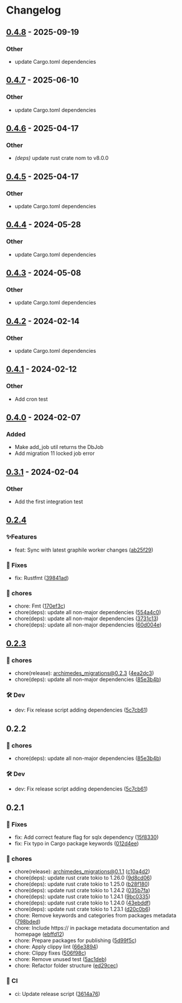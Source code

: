 # Changelog

## [0.4.8](https://github.com/leo91000/graphile_worker_rs/compare/graphile_worker_migrations-v0.4.7...graphile_worker_migrations-v0.4.8) - 2025-09-19

### Other

- update Cargo.toml dependencies

## [0.4.7](https://github.com/leo91000/graphile_worker_rs/compare/graphile_worker_migrations-v0.4.6...graphile_worker_migrations-v0.4.7) - 2025-06-10

### Other

- update Cargo.toml dependencies

## [0.4.6](https://github.com/leo91000/graphile_worker_rs/compare/graphile_worker_migrations-v0.4.5...graphile_worker_migrations-v0.4.6) - 2025-04-17

### Other

- *(deps)* update rust crate nom to v8.0.0

## [0.4.5](https://github.com/leo91000/graphile_worker_rs/compare/graphile_worker_migrations-v0.4.4...graphile_worker_migrations-v0.4.5) - 2025-04-17

### Other

- update Cargo.toml dependencies

## [0.4.4](https://github.com/leo91000/graphile_worker_rs/compare/graphile_worker_migrations-v0.4.3...graphile_worker_migrations-v0.4.4) - 2024-05-28

### Other
- update Cargo.toml dependencies

## [0.4.3](https://github.com/leo91000/graphile_worker_rs/compare/graphile_worker_migrations-v0.4.2...graphile_worker_migrations-v0.4.3) - 2024-05-08

### Other
- update Cargo.toml dependencies

## [0.4.2](https://github.com/leo91000/graphile_worker_rs/compare/graphile_worker_migrations-v0.4.1...graphile_worker_migrations-v0.4.2) - 2024-02-14

### Other
- update Cargo.toml dependencies

## [0.4.1](https://github.com/leo91000/graphile_worker_rs/compare/graphile_worker_migrations-v0.4.0...graphile_worker_migrations-v0.4.1) - 2024-02-12

### Other
- Add cron test

## [0.4.0](https://github.com/leo91000/graphile_worker_rs/compare/graphile_worker_migrations-v0.3.1...graphile_worker_migrations-v0.4.0) - 2024-02-07

### Added
- Make add_job util returns the DbJob
- Add migration 11 locked job error

## [0.3.1](https://github.com/leo91000/graphile_worker_rs/compare/graphile_worker_migrations-v0.3.0...graphile_worker_migrations-v0.3.1) - 2024-02-04

### Other
- Add the first integration test

## [0.2.4](https://github.com/leo91000/graphile_worker/releases/tag/archimedes_migrations@0.2.4)


### ✨Features

* feat: Sync with latest graphile worker changes ([ab25f29](https://github.com/leo91000/archimedes/commit/ab25f29))

### 🐛 Fixes

* fix: Rustfmt ([39841ad](https://github.com/leo91000/archimedes/commit/39841ad))

### 🧹 chores

* chore: Fmt ([170ef3c](https://github.com/leo91000/archimedes/commit/170ef3c))
* chore(deps): update all non-major dependencies ([554a4c0](https://github.com/leo91000/archimedes/commit/554a4c0))
* chore(deps): update all non-major dependencies ([3731c13](https://github.com/leo91000/archimedes/commit/3731c13))
* chore(deps): update all non-major dependencies ([60d004e](https://github.com/leo91000/archimedes/commit/60d004e))


## [0.2.3](https://github.com/leo91000/archimedes/releases/tag/archimedes_migrations@0.2.3)


### 🧹 chores

* chore(release): archimedes_migrations@0.2.3 ([4ea2dc3](https://github.com/leo91000/archimedes/commit/4ea2dc3))
* chore(deps): update all non-major dependencies ([85e3b4b](https://github.com/leo91000/archimedes/commit/85e3b4b))

### 🛠 Dev

* dev: Fix release script adding dependencies ([5c7cb61](https://github.com/leo91000/archimedes/commit/5c7cb61))


## 0.2.2


### 🧹 chores

* chore(deps): update all non-major dependencies ([85e3b4b](https://github.com/leo91000/archimedes/commit/85e3b4b))

### 🛠 Dev

* dev: Fix release script adding dependencies ([5c7cb61](https://github.com/leo91000/archimedes/commit/5c7cb61))

## 0.2.1


### 🐛 Fixes

* fix: Add correct feature flag for sqlx dependency ([15f8330](https://github.com/leo91000/archimedes/commit/15f8330))
* fix: Fix typo in Cargo package keywords ([012d4ee](https://github.com/leo91000/archimedes/commit/012d4ee))

### 🧹 chores

* chore(release): archimedes_migrations@0.1.1 ([c10a4d2](https://github.com/leo91000/archimedes/commit/c10a4d2))
* chore(deps): update rust crate tokio to 1.26.0 ([9d8cd06](https://github.com/leo91000/archimedes/commit/9d8cd06))
* chore(deps): update rust crate tokio to 1.25.0 ([b28f180](https://github.com/leo91000/archimedes/commit/b28f180))
* chore(deps): update rust crate tokio to 1.24.2 ([035b7fa](https://github.com/leo91000/archimedes/commit/035b7fa))
* chore(deps): update rust crate tokio to 1.24.1 ([9bc0335](https://github.com/leo91000/archimedes/commit/9bc0335))
* chore(deps): update rust crate tokio to 1.24.0 ([43ebddf](https://github.com/leo91000/archimedes/commit/43ebddf))
* chore(deps): update rust crate tokio to 1.23.1 ([d20c0b6](https://github.com/leo91000/archimedes/commit/d20c0b6))
* chore: Remove keywords and categories from packages metadata ([798bded](https://github.com/leo91000/archimedes/commit/798bded))
* chore: Include https:// in package metadata documentation and homepage ([ebffd12](https://github.com/leo91000/archimedes/commit/ebffd12))
* chore: Prepare packages for publishing ([5d99f5c](https://github.com/leo91000/archimedes/commit/5d99f5c))
* chore: Apply clippy lint ([66e3894](https://github.com/leo91000/archimedes/commit/66e3894))
* chore: Clippy fixes ([506f98c](https://github.com/leo91000/archimedes/commit/506f98c))
* chore: Remove unused test ([5ac1deb](https://github.com/leo91000/archimedes/commit/5ac1deb))
* chore: Refactor folder structure ([ed29cec](https://github.com/leo91000/archimedes/commit/ed29cec))

### 🤖 CI

* ci: Update release script ([3614a76](https://github.com/leo91000/archimedes/commit/3614a76))





